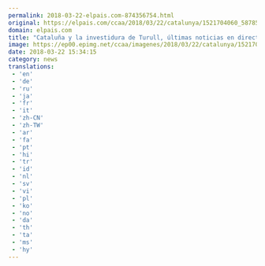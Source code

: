 ```yaml
---
permalink: 2018-03-22-elpais.com-874356754.html
original: https://elpais.com/ccaa/2018/03/22/catalunya/1521704060_587850.html#?ref=rss&format=simple&link=link
domain: elpais.com
title: "Cataluña y la investidura de Turull, últimas noticias en directo"
image: https://ep00.epimg.net/ccaa/imagenes/2018/03/22/catalunya/1521704060_587850_1521718700_rrss_normal.jpg
date: 2018-03-22 15:34:15
category: news
translations: 
 - 'en'
 - 'de'
 - 'ru'
 - 'ja'
 - 'fr'
 - 'it'
 - 'zh-CN'
 - 'zh-TW'
 - 'ar'
 - 'fa'
 - 'pt'
 - 'hi'
 - 'tr'
 - 'id'
 - 'nl'
 - 'sv'
 - 'vi'
 - 'pl'
 - 'ko'
 - 'no'
 - 'da'
 - 'th'
 - 'ta'
 - 'ms'
 - 'hy'
---
```


